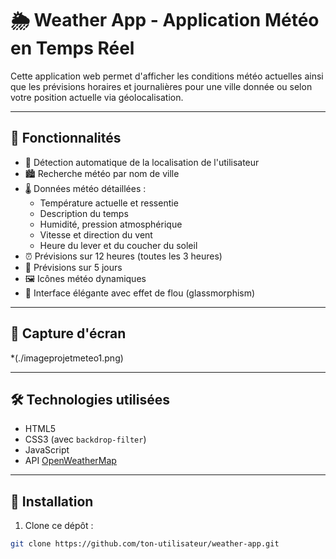 # 🌦️ Weather App - Application Météo en Temps Réel

Cette application web permet d'afficher les conditions météo actuelles ainsi que les prévisions horaires et journalières pour une ville donnée ou selon votre position actuelle via géolocalisation.

---

## 🔧 Fonctionnalités

- 📍 Détection automatique de la localisation de l'utilisateur
- 🏙️ Recherche météo par nom de ville
- 🌡️ Données météo détaillées :
  - Température actuelle et ressentie
  - Description du temps
  - Humidité, pression atmosphérique
  - Vitesse et direction du vent
  - Heure du lever et du coucher du soleil
- ⏰ Prévisions sur 12 heures (toutes les 3 heures)
- 📅 Prévisions sur 5 jours
- 🖼️ Icônes météo dynamiques
- 💅 Interface élégante avec effet de flou (glassmorphism)

---

## 📸 Capture d'écran

*(./imageprojetmeteo1.png)

---

## 🛠️ Technologies utilisées

- HTML5
- CSS3 (avec `backdrop-filter`)
- JavaScript
- API [OpenWeatherMap](https://openweathermap.org/api)

---

## 🚀 Installation

1. Clone ce dépôt :

```bash
git clone https://github.com/ton-utilisateur/weather-app.git
